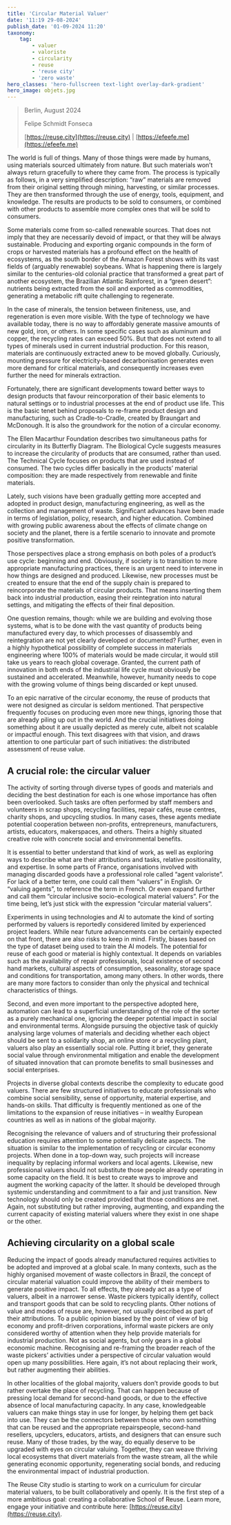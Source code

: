 ```yaml
---
title: 'Circular Material Valuer'
date: '11:19 29-08-2024'
publish_date: '01-09-2024 11:20'
taxonomy:
    tag:
        - valuer
        - valoriste
        - circularity
        - reuse
        - 'reuse city'
        - 'zero waste'
hero_classes: 'hero-fullscreen text-light overlay-dark-gradient'
hero_image: objets.jpg
---
```


> Berlin, August 2024
>
> Felipe Schmidt Fonseca
>
> [https://reuse.city](https://reuse.city) | [https://efeefe.me](https://efeefe.me)

The world is full of things. Many of those things were made by humans, using materials sourced ultimately from nature. But such materials won’t always return gracefully to where they came from. The process is typically as follows, in a very simplified description: “raw” materials are removed from their original setting through mining, harvesting, or similar processes. They are then transformed through the use of energy, tools, equipment, and knowledge. The results are products to be sold to consumers, or combined with other products to assemble more complex ones that will be sold to consumers.

Some materials come from so-called renewable sources. That does not imply that they are necessarily devoid of impact, or that they will be always sustainable. Producing and exporting organic compounds in the form of crops or harvested materials has a profound effect on the health of ecosystems, as the south border of the Amazon Forest shows with its vast fields of (arguably renewable) soybeans. What is happening there is largely similar to the centuries-old colonial practice that transformed a great part of another ecosystem, the Brazilian Atlantic Rainforest, in a “green desert”: nutrients being extracted from the soil and exported as commodities, generating a metabolic rift quite challenging to regenerate. 

In the case of minerals, the tension between finiteness, use, and regeneration is even more visible. With the type of technology we have available today, there is no way to affordably generate massive amounts of new gold, iron, or others. In some specific cases such as aluminum and copper, the recycling rates can exceed 50%. But that does not extend to all types of minerals used in current industrial production. For this reason, materials are continuously extracted anew to be moved globally. Curiously, mounting pressure for electricity-based decarbonisation generates even more demand for critical materials, and consequently increases even further the need for minerals extraction.

Fortunately, there are significant developments toward better ways to design products that favour reincorporation of their basic elements to natural settings or to industrial processes at the end of product use life. This is the basic tenet behind proposals to re-frame product design and manufacturing, such as Cradle-to-Cradle, created by Braungart and McDonough. It is also the groundwork for the notion of a circular economy.

The Ellen Macarthur Foundation describes two simultaneous paths for circularity in its Butterfly Diagram. The Biological Cycle suggests measures to increase the circularity of products that are consumed, rather than used. The Technical Cycle focuses on products that are used instead of consumed. The two cycles differ basically in the products’ material composition: they are made respectively from renewable and finite materials.

Lately, such visions have been gradually getting more accepted and adopted in product design, manufacturing engineering, as well as the collection and management of waste. Significant advances have been made in terms of legislation, policy, research, and higher education. Combined with growing public awareness about the effects of climate change on society and the planet, there is a fertile scenario to innovate and promote positive transformation.

Those perspectives place a strong emphasis on both poles of a product’s use cycle: beginning and end. Obviously, if society is to transition to more appropriate manufacturing practices, there is an urgent need to intervene in how things are designed and produced. Likewise, new processes must be created to ensure that the end of the supply chain is prepared to reincorporate the materials of circular products. That means inserting them back into industrial production, easing their reintegration into natural settings, and mitigating the effects of their final deposition.

One question remains, though: while we are building and evolving those systems, what is to be done with the vast quantity of products being manufactured every day, to which processes of disassembly and reintegration are not yet clearly developed or documented? Further, even in a highly hypothetical possibility of complete success in materials engineering where 100% of materials would be made circular, it would still take us years to reach global coverage. Granted, the current path of innovation in both ends of the industrial life cycle must obviously be sustained and accelerated. Meanwhile, however, humanity needs to cope with the growing volume of things being discarded or kept unused.

To an epic narrative of the circular economy, the reuse of products that were not designed as circular is seldom mentioned. That perspective frequently focuses on producing even more new things, ignoring those that are already piling up out in the world. And the crucial initiatives doing something about it are usually depicted as merely cute, albeit not scalable or impactful enough. This text disagrees with that vision, and draws attention to one particular part of such initiatives: the distributed assessment of reuse value.

## A crucial role: the circular valuer

The activity of sorting through diverse types of goods and materials and deciding the best destination for each is one whose importance has often been overlooked. Such tasks are often performed by staff members and volunteers in scrap shops, recycling facilities, repair cafés, reuse centres, charity shops, and upcycling studios. In many cases, these agents mediate potential cooperation between non-profits, entrepreneurs, manufacturers, artists, educators, makerspaces, and others. Theirs a highly situated creative role with concrete social and environmental benefits.

It is essential to better understand that kind of work, as well as exploring ways to describe what are their attributions and tasks, relative positionality, and expertise. In some parts of France, organisations involved with managing discarded goods have a professional role called “agent valoriste”. For lack of a better term, one could call them “valuers” in English. Or “valuing agents”, to reference the term in French. Or even expand further and call them “circular inclusive socio-ecological material valuers”. For the time being, let’s just stick with the expression “circular material valuers”.

Experiments in using technologies and AI to automate the kind of sorting performed by valuers is reportedly considered limited by experienced project leaders. While near future advancements can be certainly expected on that front, there are also risks to keep in mind. Firstly, biases based on the type of dataset being used to train the AI models. The potential for reuse of each good or material is highly contextual. It depends on variables such as the availability of repair professionals, local existence of second hand markets, cultural aspects of consumption, seasonality, storage space and conditions for transportation, among many others. In other words, there are many more factors to consider than only the physical and technical characteristics of things.

Second, and even more important to the perspective adopted here, automation can lead to a superficial understanding of the role of the sorter as a purely mechanical one, ignoring the deeper potential impact in social and environmental terms. Alongside pursuing the objective task of quickly analysing large volumes of materials and deciding whether each object should be sent to a solidarity shop, an online store or a recycling plant, valuers also play an essentially social role. Putting it brief, they generate social value through environmental mitigation and enable the development of situated innovation that can promote benefits to small businesses and social enterprises.

Projects in diverse global contexts describe the complexity to educate good valuers. There are few structured initiatives to educate professionals who combine social sensibility, sense of opportunity, material expertise, and hands-on skills. That difficulty is frequently mentioned as one of the limitations to the expansion of reuse initiatives – in wealthy European countries as well as in nations of the global majority.

Recognising the relevance of valuers and of structuring their professional education requires attention to some potentially delicate aspects. The situation is similar to the implementation of recycling or circular economy projects. When done in a top-down way, such projects will increase inequality by replacing informal workers and local agents. Likewise, new professional valuers should not substitute those people already operating in some capacity on the field. It is best to create ways to improve and augment the working capacity of the latter. It should be developed through systemic understanding and commitment to a fair and just transition. New technology should only be created provided that those conditions are met. Again, not substituting but rather improving, augmenting, and expanding the current capacity of existing material valuers where they exist in one shape or the other.

## Achieving circularity on a global scale

Reducing the impact of goods already manufactured requires activities to be adopted and improved at a global scale. In many contexts, such as the highly organised movement of waste collectors in Brazil, the concept of circular material valuation could improve the ability of their members to generate positive impact. To all effects, they already act as a type of valuers, albeit in a narrower sense. Waste pickers typically identify, collect and transport goods that can be sold to recycling plants. Other notions of value and modes of reuse are, however, not usually described as part of their attributions. To a public opinion biased by the point of view of big economy and profit-driven corporations, informal waste pickers are only considered worthy of attention when they help provide materials for industrial production. Not as social agents, but only gears in a global economic machine. Recognising and re-framing the broader reach of the waste pickers’ activities under a perspective of circular valuation would open up many possibilities. Here again, it’s not about replacing their work, but rather augmenting their abilities.

In other localities of the global majority, valuers don’t provide goods to but rather overtake the place of recycling. That can happen because of pressing local demand for second-hand goods, or due to the effective absence of local manufacturing capacity. In any case, knowledgeable valuers can make things stay in use for longer, by helping them get back into use. They can be the connectors between those who own something that can be reused and the appropriate repairspeople, second-hand resellers, upcyclers, educators, artists, and designers that can ensure such reuse. Many of those trades, by the way, do equally deserve to be upgraded with eyes on circular valuing. Together, they can weave thriving local ecosystems that divert materials from the waste stream, all the while generating economic opportunity, regenerating social bonds, and reducing the environmental impact of industrial production.

The Reuse City studio is starting to work on a curriculum for circular material valuers, to be built collaboratively and openly. It is the first step of a more ambitious goal: creating a collaborative School of Reuse. Learn more, engage your initiative and contribute here: [https://reuse.city](https://reuse.city). 